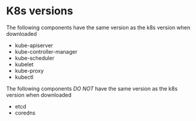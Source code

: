 # K8s versions

The following components have the same version as the k8s version when downloaded

* kube-apiserver
* kube-controller-manager
* kube-scheduler
* kubelet
* kube-proxy
* kubectl

The following components *DO NOT* have the same version as the k8s version when downloaded

* etcd
* coredns